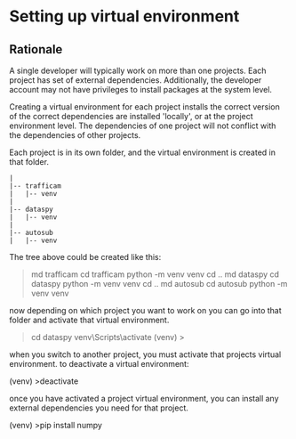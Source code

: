 # Setting up virtual environment

## Rationale

A single developer will typically work on more than one projects.  Each project has set of external dependencies.  Additionally, the developer account may not have privileges to install packages at the system level.

Creating a virtual environment for each project installs the correct version of the correct dependencies are installed 'locally', or at the project environment level.  The dependencies of one project will not conflict with the dependencies of other projects.

Each project is in its own folder, and the virtual environment is created in that folder.

    |
    |-- trafficam
    |   |-- venv
    |
    |-- dataspy
    |   |-- venv
    |
    |-- autosub
    |   |-- venv


The tree above could be created like this:

>md trafficam
>cd trafficam
>python -m venv venv
>cd ..
>md dataspy
>cd dataspy
>python -m venv venv
>cd ..
>md autosub
>cd autosub
>python -m venv venv

now depending on which project you want to work on you can go into that folder and activate that virtual environment.

>cd dataspy
>venv\Scripts\activate
(venv) >

when you switch to another project, you must activate that projects virtual environment.  to deactivate a virtual environment:

(venv) >deactivate
>

once you have activated a project virtual environment, you can install any external dependencies you need for that project.

(venv) >pip install numpy

